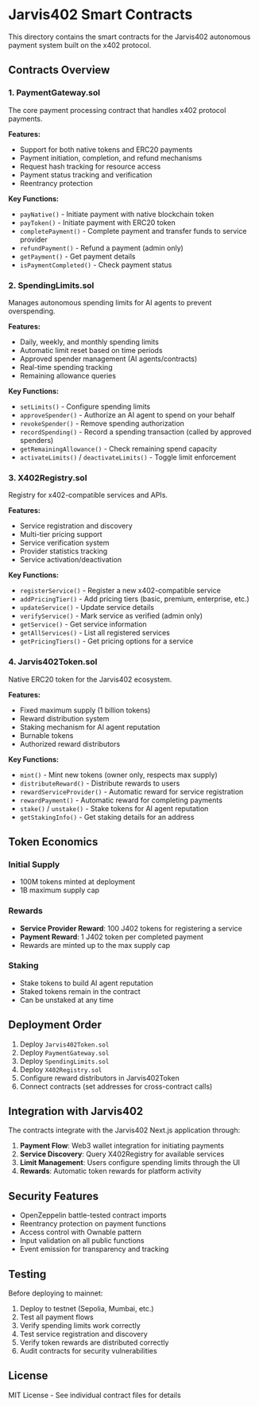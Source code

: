 # Jarvis402 Smart Contracts

This directory contains the smart contracts for the Jarvis402 autonomous payment system built on the x402 protocol.

## Contracts Overview

### 1. PaymentGateway.sol

The core payment processing contract that handles x402 protocol payments.

**Features:**

- Support for both native tokens and ERC20 payments
- Payment initiation, completion, and refund mechanisms
- Request hash tracking for resource access
- Payment status tracking and verification
- Reentrancy protection

**Key Functions:**

- `payNative()` - Initiate payment with native blockchain token
- `payToken()` - Initiate payment with ERC20 token
- `completePayment()` - Complete payment and transfer funds to service provider
- `refundPayment()` - Refund a payment (admin only)
- `getPayment()` - Get payment details
- `isPaymentCompleted()` - Check payment status

### 2. SpendingLimits.sol

Manages autonomous spending limits for AI agents to prevent overspending.

**Features:**

- Daily, weekly, and monthly spending limits
- Automatic limit reset based on time periods
- Approved spender management (AI agents/contracts)
- Real-time spending tracking
- Remaining allowance queries

**Key Functions:**

- `setLimits()` - Configure spending limits
- `approveSpender()` - Authorize an AI agent to spend on your behalf
- `revokeSpender()` - Remove spending authorization
- `recordSpending()` - Record a spending transaction (called by approved spenders)
- `getRemainingAllowance()` - Check remaining spend capacity
- `activateLimits()` / `deactivateLimits()` - Toggle limit enforcement

### 3. X402Registry.sol

Registry for x402-compatible services and APIs.

**Features:**

- Service registration and discovery
- Multi-tier pricing support
- Service verification system
- Provider statistics tracking
- Service activation/deactivation

**Key Functions:**

- `registerService()` - Register a new x402-compatible service
- `addPricingTier()` - Add pricing tiers (basic, premium, enterprise, etc.)
- `updateService()` - Update service details
- `verifyService()` - Mark service as verified (admin only)
- `getService()` - Get service information
- `getAllServices()` - List all registered services
- `getPricingTiers()` - Get pricing options for a service

### 4. Jarvis402Token.sol

Native ERC20 token for the Jarvis402 ecosystem.

**Features:**

- Fixed maximum supply (1 billion tokens)
- Reward distribution system
- Staking mechanism for AI agent reputation
- Burnable tokens
- Authorized reward distributors

**Key Functions:**

- `mint()` - Mint new tokens (owner only, respects max supply)
- `distributeReward()` - Distribute rewards to users
- `rewardServiceProvider()` - Automatic reward for service registration
- `rewardPayment()` - Automatic reward for completing payments
- `stake()` / `unstake()` - Stake tokens for AI agent reputation
- `getStakingInfo()` - Get staking details for an address

## Token Economics

### Initial Supply

- 100M tokens minted at deployment
- 1B maximum supply cap

### Rewards

- **Service Provider Reward**: 100 J402 tokens for registering a service
- **Payment Reward**: 1 J402 token per completed payment
- Rewards are minted up to the max supply cap

### Staking

- Stake tokens to build AI agent reputation
- Staked tokens remain in the contract
- Can be unstaked at any time

## Deployment Order

1. Deploy `Jarvis402Token.sol`
2. Deploy `PaymentGateway.sol`
3. Deploy `SpendingLimits.sol`
4. Deploy `X402Registry.sol`
5. Configure reward distributors in Jarvis402Token
6. Connect contracts (set addresses for cross-contract calls)

## Integration with Jarvis402

The contracts integrate with the Jarvis402 Next.js application through:

1. **Payment Flow**: Web3 wallet integration for initiating payments
2. **Service Discovery**: Query X402Registry for available services
3. **Limit Management**: Users configure spending limits through the UI
4. **Rewards**: Automatic token rewards for platform activity

## Security Features

- OpenZeppelin battle-tested contract imports
- Reentrancy protection on payment functions
- Access control with Ownable pattern
- Input validation on all public functions
- Event emission for transparency and tracking

## Testing

Before deploying to mainnet:

1. Deploy to testnet (Sepolia, Mumbai, etc.)
2. Test all payment flows
3. Verify spending limits work correctly
4. Test service registration and discovery
5. Verify token rewards are distributed correctly
6. Audit contracts for security vulnerabilities

## License

MIT License - See individual contract files for details
